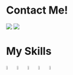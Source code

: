 <h1>Contact Me!</h1>
<a href="https://www.behance.net/aemdesigns" target="_blank"><img src="https://img.shields.io/badge/-Behance-blue?style=for-the-badge&logo=behance&logoColor=white"></a>
<a href="https://www.twitter.com/dreeiji" target="_blank"><img src="https://img.shields.io/badge/Twitter-1DA1F2?style=for-the-badge&logo=twitter&logoColor=white"></a>

<h1>My Skills</h1>
<div>
<img width="5%" src="https://cdn.jsdelivr.net/gh/devicons/devicon/icons/html5/html5-original-wordmark.svg">
<img width="5%" src="https://cdn.jsdelivr.net/gh/devicons/devicon/icons/css3/css3-original-wordmark.svg">
<img width="5%" src="https://cdn.jsdelivr.net/gh/devicons/devicon/icons/javascript/javascript-original.svg">
<img width="5%" src="https://cdn.jsdelivr.net/gh/devicons/devicon/icons/mysql/mysql-original-wordmark.svg">
<img width="5%" src="https://cdn.jsdelivr.net/gh/devicons/devicon/icons/php/php-plain.svg">
</div>

